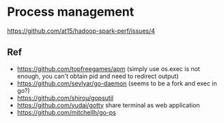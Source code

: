 # Process management

https://github.com/at15/hadoop-spark-perf/issues/4

## Ref

- https://github.com/topfreegames/apm    (simply use os.exec is not enough, you can't obtain pid and need to redirect output)
 - https://github.com/sevlyar/go-daemon  (seems to be a fork and exec in go?)
- https://github.com/shirou/gopsutil
- https://github.com/yudai/gotty share terminal as web application
- https://github.com/mitchellh/go-ps

